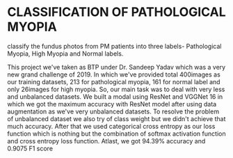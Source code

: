 # CLASSIFICATION OF PATHOLOGICAL MYOPIA
classify the fundus photos from PM patients into three labels- Pathological Myopia, High Myopia and Normal labels.

This project we've taken as BTP under Dr. Sandeep Yadav which was a very new grand challenge of 2019. In which we've provided total 400images as our training datasets, 213 for pathological myopia, 161 for normal label and only 26images for high myopia. So, our main task was to deal with very less and unbalanced datasets. We built a modal using ResNet and VGGNet 16 in which we got the maximum accuracy with ResNet model after using data augmentation as we've very unbalanced datasets. To resolve the problem of unbalanced dataset we also try of class weight but we didn't achieve that much accuracy. After that we used categorical cross entropy as our loss function which is nothing but the combination of softmax activation function and cross entropy loss function.
Atlast, we got 94.39% accuracy and 0.9075 F1 score
